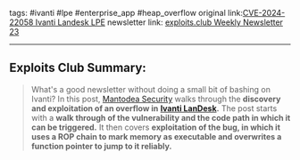 tags: #ivanti #lpe #enterprise_app #heap_overflow
original link:[CVE-2024-22058 Ivanti Landesk LPE](https://mantodeasecurity.de/en/2024/05/cve-2024-22058-ivanti-landesk-lpe/?ref=blog.exploits.club)
newsletter link: [exploits.club Weekly Newsletter 23](https://blog.exploits.club/exploits-club-weekly-newsletter-23/) 

---
## Exploits Club Summary:
> What's a good newsletter without doing a small bit of bashing on Ivanti? In this post, [Mantodea Security](https://mantodeasecurity.de/en/home/?ref=blog.exploits.club) walks through the **discovery and exploitation of an overflow in** [**Ivanti LanDesk**](https://www.ivanti.com/company/history/landesk?ref=blog.exploits.club)**.** The post starts with a **walk through of the vulnerability and the code path in which it can be triggered.** It then covers **exploitation of the bug, in which it uses a ROP chain to mark memory as executable and overwrites a function pointer to jump to it reliably.**